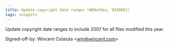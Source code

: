 ```yaml
---
title: Update copyright date ranges (WOHotKey, 9910801)
tags: snippets
---
```


Update copyright date ranges to include 2007 for all files modified this year.

Signed-off-by: Wincent Colaiuta &lt;win@wincent.com&gt;
